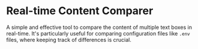 

# Real-time Content Comparer

A simple and effective tool to compare the content of multiple text boxes in real-time. It's particularly useful for comparing configuration files like `.env` files, where keeping track of differences is crucial.
